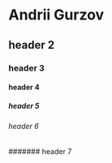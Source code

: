 # Andrii Gurzov
## header 2
### header 3
#### header 4
##### header 5
###### header 6
####### header 7
